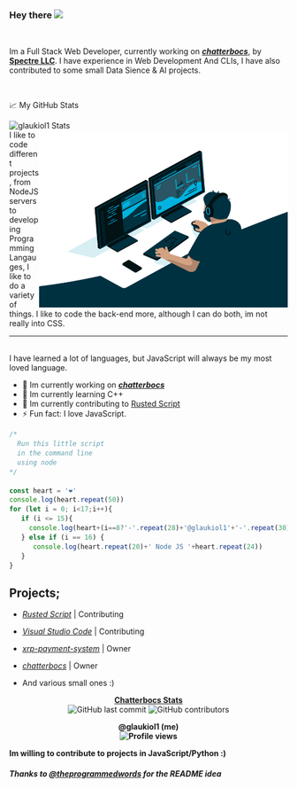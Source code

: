 
### Hey there <img src="https://media.giphy.com/media/hvRJCLFzcasrR4ia7z/giphy.gif" width="25px">
<br/>

Im a Full Stack Web Developer, currently working on [***chatterbocs***](https://github.com/SpectreTechnologiesLLC/chatterbocs), by [**Spectre LLC**](https://github.com/SpectreTechnologiesLLC). I have experience in Web Development And CLIs, I have also contributed to some small Data Sience & AI projects.

<br />

📈 My GitHub Stats

<img src="https://github-readme-stats.vercel.app/api?username=glaukiol1&show_icons=true&theme=gotham&" alt="glaukiol1 Stats" />

<br>
<img align="right" alt="GIF" src="https://github.com/theprogrammedwords/theprogrammedwords/blob/main/code.gif" width="450" height="320" />
I like to code different projects, from NodeJS servers to developing Programming Langauges, I like to do a variety of things. I like to code the back-end more,  although I can do both, im not really into CSS.
<hr>
<br>
<div>
I have learned a lot of languages, but JavaScript will always be my most loved language.

- 🔭 Im currently working on [***chatterbocs***](https://github.com/SpectreTechnologiesLLC/chatterbocs)
- 🌱 Im currently learning C++
- 👯 Im currently contributing to [Rusted Script](https://github.com/Rusted-Script/Rusted-Script)
- ⚡ Fun fact: I love JavaScript.

```js
/*
  Run this little script
  in the command line
  using node 
*/

const heart = '❤'
console.log(heart.repeat(50))
for (let i = 0; i<17;i++){
   if (i <= 15){
     console.log(heart+(i==8?'-'.repeat(28)+'@glaukiol1'+'-'.repeat(30):'\t\>
   } else if (i == 16) {
      console.log(heart.repeat(20)+' Node JS '+heart.repeat(24))
   }
}
```


## Projects;

- [*Rusted Script*](https://github.com/Rusted-Script/Rusted-Script) | Contributing

- [*Visual Studio Code*](https://github.com/microsoft/vscode) | Contributing

- [*xrp-payment-system*](https://github.com/glaukiol1/xrp-payment-system) | Owner

- [*chatterbocs*](https://github.com/SpectreTechnologiesLLC/chatterbocs) | Owner

- And various small ones :)

<p align="center"> 
  <b><a href="https://github.com/SpectreTechnologiesLLC/chatterbocs">Chatterbocs Stats</a></b>
  <br>
  <img alt="GitHub last commit" src="https://img.shields.io/github/last-commit/SpectreTechnologiesLLC/chatterbocs?style=for-the-badge">
  <img alt="GitHub contributors" src="https://img.shields.io/github/contributors/SpectreTechnologiesLLC/chatterbocs?style=for-the-badge">
</p>

<p align="center"><b>@glaukiol1 (me)<br><img alt="Profile views" src="https://komarev.com/ghpvc/?username=glaukiol1&style=for-the-badge"></p> 

Im willing to contribute to projects in JavaScript/Python :)

##### Thanks to [@theprogrammedwords](https://github.com/theprogrammedwords) for the README idea
</div>
